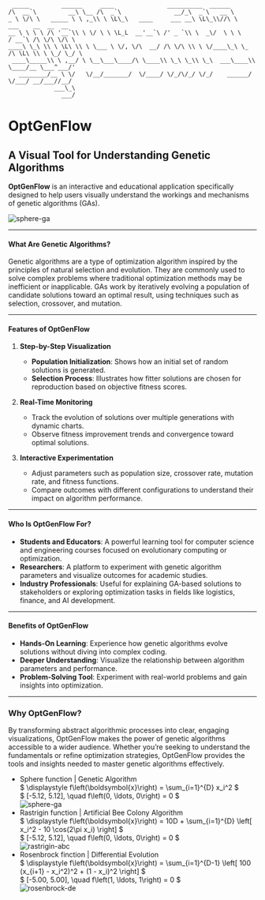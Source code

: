 ```text
 _____         ______     ____               __________  ______
/\  __`\         __\ \__ /\  _`\               __/_\  _`\   __ \
_ \ \/\ \   _____ \ \ ,_\\ \ \L\_\   ____     ___ __\ \L\_\\//\ \      ___    __  __  __
__ \ \ \ \ /\ '__`\\ \ \/ \ \ \L_L  __'__`\ /' _ `\\ \  _\/  \ \ \    / __`\ /\ \/\ \/\ \
____\ \_\ \\ \ \L\ \\ \ \___ \ \/, \/\  __/ /\ \/\ \\ \ \/____\_\ \_ /\ \L\ \\ \ \_/ \_/ \
 ____\_____\\ \ ,__/ \ \__\___\____/\ \____\\ \_\ \_\\ \_\  ___\____\\ \____/__ \___^___/'
   ________/__ \ \/   \/__/_______/  \/____/ \/_/\/_/ \/_/    ______/ \/___/ __/___//__/
             ___\_\
               ___/
```

# OptGenFlow

## A Visual Tool for Understanding Genetic Algorithms  

**OptGenFlow** is an interactive and educational application specifically designed to help users visually understand the workings and mechanisms of genetic algorithms (GAs). 

![sphere-ga](./image/SPHERE_GA.gif)

---

#### **What Are Genetic Algorithms?**

Genetic algorithms are a type of optimization algorithm inspired by the principles of natural selection and evolution. They are commonly used to solve complex problems where traditional optimization methods may be inefficient or inapplicable. GAs work by iteratively evolving a population of candidate solutions toward an optimal result, using techniques such as selection, crossover, and mutation.  

---

#### **Features of OptGenFlow**  

1. **Step-by-Step Visualization**  
   - **Population Initialization**: Shows how an initial set of random solutions is generated.  
   - **Selection Process**: Illustrates how fitter solutions are chosen for reproduction based on objective fitness scores.  

2. **Real-Time Monitoring**  
   - Track the evolution of solutions over multiple generations with dynamic charts.  
   - Observe fitness improvement trends and convergence toward optimal solutions.  

3. **Interactive Experimentation**  
   - Adjust parameters such as population size, crossover rate, mutation rate, and fitness functions.  
   - Compare outcomes with different configurations to understand their impact on algorithm performance.  

---

#### **Who Is OptGenFlow For?**  

- **Students and Educators**: A powerful learning tool for computer science and engineering courses focused on evolutionary computing or optimization.  
- **Researchers**: A platform to experiment with genetic algorithm parameters and visualize outcomes for academic studies.  
- **Industry Professionals**: Useful for explaining GA-based solutions to stakeholders or exploring optimization tasks in fields like logistics, finance, and AI development.  

---

#### **Benefits of OptGenFlow**  

- **Hands-On Learning**: Experience how genetic algorithms evolve solutions without diving into complex coding.  
- **Deeper Understanding**: Visualize the relationship between algorithm parameters and performance.  
- **Problem-Solving Tool**: Experiment with real-world problems and gain insights into  optimization.  

---

### **Why OptGenFlow?**  

By transforming abstract algorithmic processes into clear, engaging visualizations, OptGenFlow makes the power of genetic algorithms accessible to a wider audience. Whether you’re seeking to understand the fundamentals or refine optimization strategies, OptGenFlow provides the tools and insights needed to master genetic algorithms effectively.

- Sphere function | Genetic Algorithm  
$ \displaystyle f\left(\boldsymbol{x}\right)  = \sum_{i=1}^{D} x_i^2 $  
$ [-5.12, 5.12], \quad f\left(0, \ldots, 0\right) = 0 $  
   ![sphere-ga](./image/SPHERE_GA.gif)  
- Rastrigin function | Artificial Bee Colony Algorithm  
$ \displaystyle f\left(\boldsymbol{x}\right)  = 10D + \sum_{i=1}^{D} \left[ x_i^2 - 10 \cos(2\pi x_i) \right] $  
$ [-5.12, 5.12], \quad f\left(0, \ldots, 0\right) = 0 $  
   ![rastrigin-abc](./image/RASTRIGIN_ABC.gif)  
- Rosenbrock finction | Differential Evolution  
$ \displaystyle f\left(\boldsymbol{x}\right)  = \sum_{i=1}^{D-1} \left[ 100 (x_{i+1} - x_i^2)^2 + (1 - x_i)^2 \right] $  
$ [-5.00, 5.00], \quad f\left(1, \ldots, 1\right) = 0 $  
   ![rosenbrock-de](./image/ROSENBROCK_DE.gif)  

